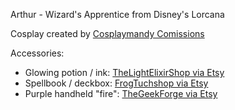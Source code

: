 Arthur - Wizard's Apprentice from Disney's Lorcana

Cosplay created by [Cosplaymandy Comissions](https://www.facebook.com/cosplaymandycommission)

Accessories:
* Glowing potion / ink: [TheLightElixirShop via Etsy](https://www.etsy.com/listing/1426710291/glowing-light-elixir-in-potion-bottle)
* Spellbook / deckbox: [FrogTuchshop via Etsy](https://www.etsy.com/listing/1612457337/lorcana-grimoire-deckbox-in-faux-leather)
* Purple handheld "fire": [TheGeekForge via Etsy](https://www.etsy.com/listing/766242975/purple-fire-cosplay-prop-flame-accessory)
